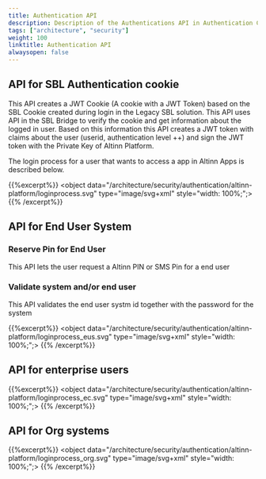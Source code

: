 ```yaml
---
title: Authentication API
description: Description of the Authentications API in Authentication Component
tags: ["architecture", "security"]
weight: 100
linktitle: Authentication API
alwaysopen: false
---
```





## API for SBL Authentication cookie
This API creates a JWT Cookie (A cookie with a JWT Token) based on the SBL Cookie created during login in the Legacy SBL solution. This API uses API in the SBL Bridge to verify the cookie
and get information about the logged in user. Based on this information this API creates a JWT token with claims about the user (userid, authentication level ++) and sign the JWT token with
the Private Key of Altinn Platform.

The login process for a user that wants to access a app in Altinn Apps is described below.

{{%excerpt%}}
<object data="/architecture/security/authentication/altinn-platform/loginprocess.svg" type="image/svg+xml" style="width: 100%;";></object>
{{% /excerpt%}}


## API for End User System


### Reserve Pin for End User
This API lets the user request a Altinn PIN or SMS Pin for a end user 


### Validate system and/or end user
This API validates the end user systm id together with the password for the system 

{{%excerpt%}}
<object data="/architecture/security/authentication/altinn-platform/loginprocess_eus.svg" type="image/svg+xml" style="width: 100%;";></object>
{{% /excerpt%}}



## API for enterprise users

{{%excerpt%}}
<object data="/architecture/security/authentication/altinn-platform/loginprocess_ec.svg" type="image/svg+xml" style="width: 100%;";></object>
{{% /excerpt%}}


## API for Org systems

{{%excerpt%}}
<object data="/architecture/security/authentication/altinn-platform/loginprocess_org.svg" type="image/svg+xml" style="width: 100%;";></object>
{{% /excerpt%}}